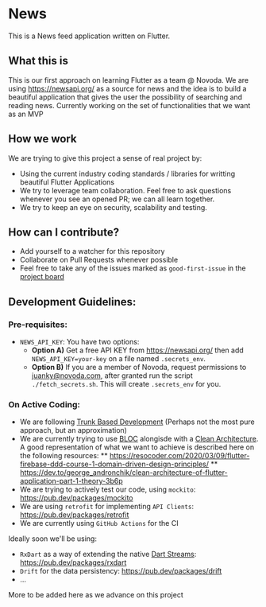 # News

This is a News feed application written on Flutter.

## What this is

This is our first approach on learning Flutter as a team @ Novoda. We are using https://newsapi.org/ as a source for news and the idea is to build a beautiful application that gives the user the possibility of searching and reading news.
Currently working on the set of functionalities that we want as an MVP

## How we work

We are trying to give this project a sense of real project by:
* Using the current industry coding standards / libraries for writting beautiful Flutter Applications
* We try to leverage team collaboration. Feel free to ask questions whenever you see an opened PR; we can all learn together.
* We try to keep an eye on security, scalability and testing.

## How can I contribute?

* Add yourself to a watcher for this repository
* Collaborate on Pull Requests whenever possible
* Feel free to take any of the issues marked as `good-first-issue` in the [project board](https://github.com/novoda/multiplatform-playground/projects/1)

## Development Guidelines:
### Pre-requisites:

* `NEWS_API_KEY`: You have two options:
  - **Option A)** Get a free API KEY from https://newsapi.org/ then add `NEWS_API_KEY=your-key` on a file named `.secrets_env`.
  - **Option B)** If you are a member of Novoda, request permissions to juanky@novoda.com, after granted run the script `./fetch_secrets.sh`. This will create `.secrets_env` for you.

### On Active Coding:

* We are following [Trunk Based Development](https://trunkbaseddevelopment.com/) (Perhaps not the most pure approach, but an approximation)
* We are currently trying to use [BLOC](https://bloclibrary.dev/#/) alongisde with a [Clean Architecture](https://blog.cleancoder.com/uncle-bob/2012/08/13/the-clean-architecture.html). A good representation of what we want to achieve is described here on the following resources:
** https://resocoder.com/2020/03/09/flutter-firebase-ddd-course-1-domain-driven-design-principles/
** https://dev.to/george_andronchik/clean-architecture-of-flutter-application-part-1-theory-3b6p
* We are trying to actively test our code, using `mockito`: https://pub.dev/packages/mockito
* We are using `retrofit` for implementing `API Clients`: https://pub.dev/packages/retrofit
* We are currently using `GitHub Actions` for the CI

Ideally soon we'll be using:
* `RxDart` as a way of extending the native [Dart Streams](https://api.dart.dev/stable/dart-async/Stream-class.html): https://pub.dev/packages/rxdart
* `Drift` for the data persistency: https://pub.dev/packages/drift
* ...

More to be added here as we advance on this project
